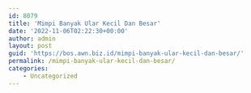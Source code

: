 ```yaml
---
id: 8079
title: 'Mimpi Banyak Ular Kecil Dan Besar'
date: '2022-11-06T02:22:30+00:00'
author: admin
layout: post
guid: 'https://bos.awn.biz.id/mimpi-banyak-ular-kecil-dan-besar/'
permalink: /mimpi-banyak-ular-kecil-dan-besar/
categories:
    - Uncategorized
---
```


